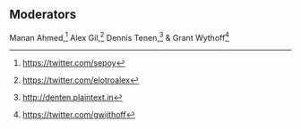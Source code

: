## Moderators
Manan Ahmed,[^1] Alex Gil,[^2] Dennis Tenen,[^3] & Grant Wythoff[^4]

[^1]: <https://twitter.com/sepoy>
[^2]: <https://twitter.com/elotroalex>
[^3]: <http://denten.plaintext.in>
[^4]: <https://twitter.com/gwijthoff>
